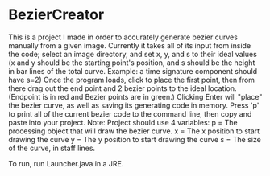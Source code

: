 # BezierCreator

This is a project I made in order to accurately generate bezier curves manually from a given image.
Currently it takes all of its input from inside the code; select an image directory, and set x, y, and s to their ideal values (x and y should be the starting point's position, and s should be the height in bar lines of the total curve. Example: a time signature component should have s=2)
Once the program loads, click to place the first point, then from there drag out the end point and 2 bezier points to the ideal location.
(Endpoint is in red and Bezier points are in green.)
Clicking Enter will "place" the bezier curve, as well as saving its generating code in memory.
Press 'p' to print all of the current bezier code to the command line, then copy and paste into your project.
Note: Project should use 4 variables:
p = The processing object that will draw the bezier curve.
x = The x position to start drawing the curve
y = The y position to start drawing the curve
s = The size of the curve, in staff lines.

To run, run Launcher.java in a JRE.
